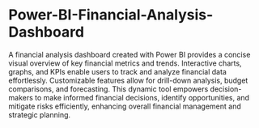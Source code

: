 # Power-BI-Financial-Analysis-Dashboard
A financial analysis dashboard created with Power BI provides a concise visual overview of key financial metrics and trends. Interactive charts, graphs, and KPIs enable users to track and analyze financial data effortlessly. Customizable features allow for drill-down analysis, budget comparisons, and forecasting. This dynamic tool empowers decision-makers to make informed financial decisions, identify opportunities, and mitigate risks efficiently, enhancing overall financial management and strategic planning.
